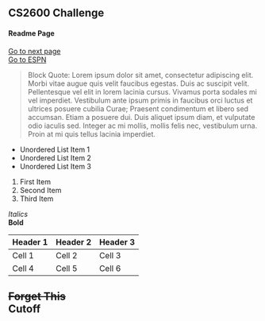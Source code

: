## CS2600 Challenge
#### Readme Page 

[Go to next page](../blob/master/Markdown2.md)  
[Go to ESPN](http://www.espn.com/)

>Block Quote: Lorem ipsum dolor sit amet, consectetur adipiscing elit. Morbi vitae augue quis velit faucibus egestas. Duis ac suscipit velit. Pellentesque vel elit in lorem lacinia cursus. Vivamus porta sodales mi vel imperdiet. Vestibulum ante ipsum primis in faucibus orci luctus et ultrices posuere cubilia Curae; Praesent condimentum et libero sed accumsan. Etiam a posuere dui. Duis aliquet ipsum diam, et vulputate odio iaculis sed. Integer ac mi mollis, mollis felis nec, vestibulum urna. Proin at mi quis tellus lacinia imperdiet.  

* Unordered List Item 1  
* Unordered List Item 2  
* Unordered List Item 3  

1. First Item
2. Second Item
3. Third Item  

*Italics*  
**Bold**  

Header 1 | Header 2 | Header 3
--- | --- | ---
Cell 1 | Cell 2 | Cell 3
Cell 4 | Cell 5 | Cell 6

~~Forget This~~  
Cutoff
---  

